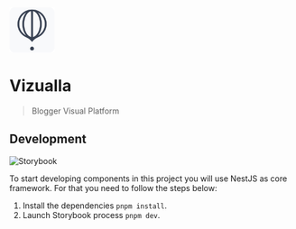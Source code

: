 <img src="./project/logo.svg" alt="Logo" width="80" height="80" />

# Vizualla

> Blogger Visual Platform

## Development

![Storybook](https://img.shields.io/badge/v9.X-ECEFF4?style=for-the-badge&logo=nestjs&logoColor=e0234d)

To start developing components in this project you will use NestJS as core framework. For that you need to follow the steps below:

1. Install the dependencies `pnpm install`.
2. Launch Storybook process `pnpm dev`.
